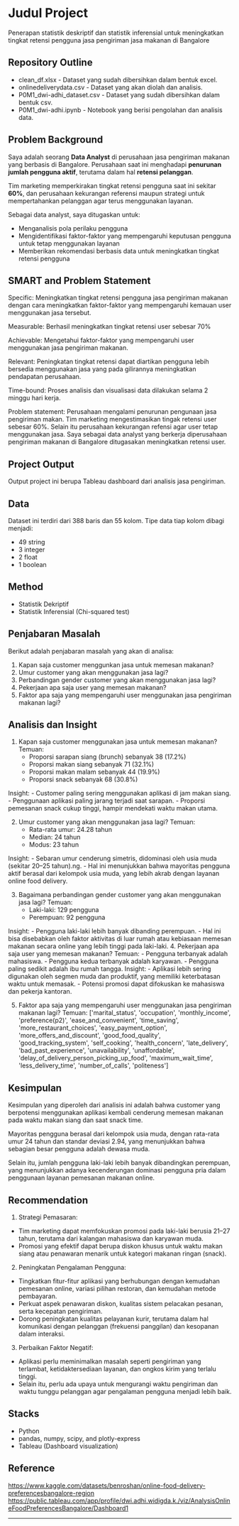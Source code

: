 # Judul Project
Penerapan statistik deskriptif dan statistik inferensial untuk meningkatkan tingkat retensi pengguna jasa pengiriman jasa makanan di Bangalore

## Repository Outline
- clean_df.xlsx - Dataset yang sudah dibersihkan dalam bentuk excel.
- onlinedeliverydata.csv - Dataset yang akan diolah dan analisis.
- P0M1_dwi-adhi_dataset.csv - Dataset yang sudah dibersihkan dalam bentuk csv.
- P0M1_dwi-adhi.ipynb - Notebook yang berisi pengolahan dan analisis data.

## Problem Background
Saya adalah seorang **Data Analyst** di perusahaan jasa pengiriman makanan yang berbasis di Bangalore. Perusahaan saat ini menghadapi **penurunan jumlah pengguna aktif**, terutama dalam hal **retensi pelanggan**.

Tim marketing memperkirakan tingkat retensi pengguna saat ini sekitar **60%**, dan perusahaan kekurangan referensi maupun strategi untuk mempertahankan pelanggan agar terus menggunakan layanan.

Sebagai data analyst, saya ditugaskan untuk:
- Menganalisis pola perilaku pengguna
- Mengidentifikasi faktor-faktor yang mempengaruhi keputusan pengguna untuk tetap menggunakan layanan
- Memberikan rekomendasi berbasis data untuk meningkatkan tingkat retensi pengguna

## SMART and Problem Statement
Specific: Meningkatkan tingkat retensi pengguna jasa pengiriman makanan dengan cara meningkatkan faktor-faktor yang mempengaruhi kemauan user menggunakan jasa tersebut.

Measurable: Berhasil meningkatkan tingkat retensi user sebesar 70%

Achievable: Mengetahui faktor-faktor yang mempengaruhi user menggunakan jasa pengiriman makanan.

Relevant: Peningkatan tingkat retensi dapat diartikan pengguna lebih bersedia menggunakan jasa yang pada gilirannya meningkatkan pendapatan perusahaan.

Time-bound: Proses analisis dan visualisasi data dilakukan selama 2 minggu hari kerja.

Problem statement: Perusahaan mengalami penurunan pengunaan jasa pengiriman makan. Tim marketing mengestimasikan tingak retensi user sebesar 60%. Selain itu perusahaan kekurangan refensi agar user tetap menggunakan jasa. Saya sebagai data analyst yang berkerja diperusahaan pengiriman makanan di Bangalore ditugasakan meningkatkan retensi user.


## Project Output
Output project ini berupa Tableau dashboard dari analisis jasa pengiriman.

## Data
Dataset ini terdiri dari 388 baris dan 55 kolom. 
Tipe data tiap kolom dibagi menjadi:
- 49 string 
- 3 integer
- 2 float
- 1 boolean

## Method
- Statistik Dekriptif
- Statistik Inferensial (Chi-squared test)

## Penjabaran Masalah
Berikut adalah penjabaran masalah yang akan di analisa:
1. Kapan saja customer menggunkan jasa untuk memesan makanan?
2. Umur customer yang akan menggunakan jasa lagi?
3. Perbandingan gender customer yang akan menggunakan jasa lagi?
4. Pekerjaan apa saja user yang memesan makanan?
5. Faktor apa saja yang mempengaruhi user menggunakan jasa pengiriman makanan lagi?

## Analisis dan Insight
1. Kapan saja customer menggunakan jasa untuk memesan makanan?
  Temuan:
    - Proporsi sarapan siang (brunch) sebanyak 38 (17.2%)
    - Proporsi makan siang sebanyak 71 (32.1%)
    - Proporsi makan malam sebanyak 44 (19.9%)
    - Proporsi snack sebanyak 68 (30.8%)

  Insight:
    - Customer paling sering menggunakan aplikasi di jam makan siang.
    - Penggunaan aplikasi paling jarang terjadi saat sarapan.
    - Proporsi pemesanan snack cukup tinggi, hampir mendekati waktu makan utama.
  
2. Umur customer yang akan menggunakan jasa lagi?
  Temuan:
    - Rata-rata umur: 24.28 tahun
    - Median: 24 tahun
    - Modus: 23 tahun

  Insight:
    - Sebaran umur cenderung simetris, didominasi oleh usia muda (sekitar 20–25 tahun).ng.
    - Hal ini menunjukkan bahwa mayoritas pengguna aktif berasal dari kelompok usia muda, yang lebih akrab dengan layanan online food delivery.

3. Bagaimana perbandingan gender customer yang akan menggunakan jasa lagi?
  Temuan:
    - Laki-laki: 129 pengguna
    - Perempuan: 92 pengguna

  Insight:
    - Pengguna laki-laki lebih banyak dibanding perempuan.
    - Hal ini bisa disebabkan oleh faktor aktivitas di luar rumah atau kebiasaan memesan makanan secara online yang lebih tinggi pada laki-laki.
4. Pekerjaan apa saja user yang memesan makanan?
  Temuan:
    - Pengguna terbanyak adalah mahasiswa.
    - Pengguna kedua terbanyak adalah karyawan.
    - Pengguna paling sedikit adalah ibu rumah tangga.
  Insight:
    - Aplikasi lebih sering digunakan oleh segmen muda dan produktif, yang memiliki keterbatasan waktu untuk memasak.
    - Potensi promosi dapat difokuskan ke mahasiswa dan pekerja kantoran.
    
5. Faktor apa saja yang mempengaruhi user menggunakan jasa pengiriman makanan lagi?
  Temuan:
  ['marital_status',
 'occupation',
 'monthly_income',
 'preference(p2)',
 'ease_and_convenient',
 'time_saving',
 'more_restaurant_choices',
 'easy_payment_option',
 'more_offers_and_discount',
 'good_food_quality',
 'good_tracking_system',
 'self_cooking',
 'health_concern',
 'late_delivery',
 'bad_past_experience',
 'unavailability',
 'unaffordable',
 'delay_of_delivery_person_picking_up_food',
 'maximum_wait_time',
 'less_delivery_time',
 'number_of_calls',
 'politeness']

## Kesimpulan

Kesimpulan yang diperoleh dari analisis ini adalah bahwa customer yang berpotensi menggunakan aplikasi kembali cenderung memesan makanan pada waktu makan siang dan saat snack time.

Mayoritas pengguna berasal dari kelompok usia muda, dengan rata-rata umur 24 tahun dan standar deviasi 2.94, yang menunjukkan bahwa sebagian besar pengguna adalah dewasa muda.

Selain itu, jumlah pengguna laki-laki lebih banyak dibandingkan perempuan, yang menunjukkan adanya kecenderungan dominasi pengguna pria dalam penggunaan layanan pemesanan makanan online.

## Recommendation

1. Strategi Pemasaran:
  - Tim marketing dapat memfokuskan promosi pada laki-laki berusia 21–27 tahun, terutama dari kalangan mahasiswa dan karyawan muda.
  - Promosi yang efektif dapat berupa diskon khusus untuk waktu makan siang atau penawaran menarik untuk kategori makanan ringan (snack).
2. Peningkatan Pengalaman Pengguna:
  - Tingkatkan fitur-fitur aplikasi yang berhubungan dengan kemudahan pemesanan online, variasi pilihan restoran, dan kemudahan metode pembayaran.
  - Perkuat aspek penawaran diskon, kualitas sistem pelacakan pesanan, serta kecepatan pengiriman.
  - Dorong peningkatan kualitas pelayanan kurir, terutama dalam hal komunikasi dengan pelanggan (frekuensi panggilan) dan kesopanan dalam interaksi.
3. Perbaikan Faktor Negatif:
  - Aplikasi perlu meminimalkan masalah seperti pengiriman yang terlambat, ketidaktersediaan layanan, dan ongkos kirim yang terlalu tinggi.
  - Selain itu, perlu ada upaya untuk mengurangi waktu pengiriman dan waktu tunggu pelanggan agar pengalaman pengguna menjadi lebih baik.

## Stacks
- Python
- pandas, numpy, scipy, and plotly-express
- Tableau (Dashboard visualization)

## Reference
https://www.kaggle.com/datasets/benroshan/online-food-delivery-preferencesbangalore-region
https://public.tableau.com/app/profile/dwi.adhi.widigda.k./viz/AnalysisOnlineFoodPreferencesBangalore/Dashboard1

---
